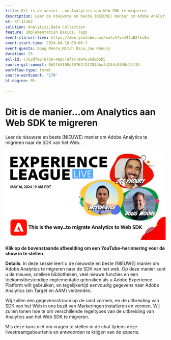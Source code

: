 ```yaml
---
title: Dit is de manier...om Analytics aan Web SDK te migreren
description: Leer de nieuwste en beste (NIEUWE) manier om Adobe Analytics te migreren naar de Web SDK
kt: KT-15382
solution: Analytics,Data Collection
feature: Implementation Basics, Tags
event-cta-url-live: https://www.youtube.com/watch?v=J4fuB2fki8o
event-start-time: 2024-04-18 09:00-7
event-guests: Doug Moore,Mitch Rice,Joe Khoury
duration: 25
exl-id: c762dfe2-07b8-4eac-afa4-d94636d0b5b5
source-git-commit: 0b2f63198af8767f24783dbafd244c9398c24f33
workflow-type: tm+mt
source-wordcount: '179'
ht-degree: 0%

---
```


# Dit is de manier...om Analytics aan Web SDK te migreren

Leer de nieuwste en beste (NIEUWE) manier om Adobe Analytics te migreren naar de SDK van het Web.

[![ExL LIVE 16 mei 2024](assets/WebBanner-May16-2024.jpg)](https://www.youtube.com/watch?v=J4fuB2fki8o)

**Klik op de bovenstaande afbeelding om een YouTube-herinnering voor de show in te stellen.**


**Details**: In deze sessie leert u de nieuwste en beste (NIEUWE) manier om Adobe Analytics te migreren naar de SDK van het web. Op deze manier kunt u de nieuwe, snellere bibliotheken, veel nieuwe functies en een toekomstbestendige implementatie gebruiken als u Adobe Experience Platform wilt gebruiken, en tegelijkertijd eenvoudig gegevens naar Adobe Analytics (en Target en AAM) verzenden.

Wij zullen een gegevensstroom op de rand vormen, en de uitbreiding van SDK van het Web in ons bezit van Markeringen installeren en vormen. Wij zullen tonen hoe te om verschillende regeltypes van de uitbreiding van Analytics aan het Web SDK te migreren.

Mis deze kans niet om vragen te stellen in de chat tijdens deze livestreamgebeurtenis en antwoorden te krijgen van de experts.


